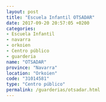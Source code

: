```yaml
---
layout: post
title: "Escuela Infantil OTSADAR"
date: 2017-09-20 20:57:05 +0200
categories:
- Escuela Infantil
- navarra
- orkoien
- Centro público
- guarderia
name: "OTSADAR"
province: "Navarra"
location: "Orkoien"
code: "31014581"
type: "Centro público"
permalink: /guarderias/otsadar.html
---
```

